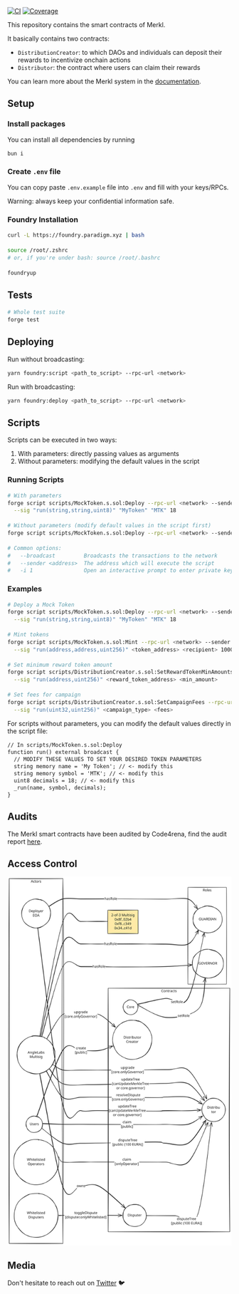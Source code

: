 [![CI](https://github.com/AngleProtocol/merkl-contracts/actions/workflows/ci.yml/badge.svg)](https://github.com/AngleProtocol/merkl-contracts/actions)
[![Coverage](https://codecov.io/gh/AngleProtocol/merkl-contracts/branch/main/graph/badge.svg)](https://codecov.io/gh/AngleProtocol/merkl-contracts)

This repository contains the smart contracts of Merkl.

It basically contains two contracts:

- `DistributionCreator`: to which DAOs and individuals can deposit their rewards to incentivize onchain actions
- `Distributor`: the contract where users can claim their rewards

You can learn more about the Merkl system in the [documentation](https://docs.merkl.xyz).

## Setup

### Install packages

You can install all dependencies by running

```bash
bun i
```

### Create `.env` file

You can copy paste `.env.example` file into `.env` and fill with your keys/RPCs.

Warning: always keep your confidential information safe.

### Foundry Installation

```bash
curl -L https://foundry.paradigm.xyz | bash

source /root/.zshrc
# or, if you're under bash: source /root/.bashrc

foundryup
```

## Tests

```bash
# Whole test suite
forge test
```

## Deploying

Run without broadcasting:

```bash
yarn foundry:script <path_to_script> --rpc-url <network>
```

Run with broadcasting:

```bash
yarn foundry:deploy <path_to_script> --rpc-url <network>
```

## Scripts

Scripts can be executed in two ways:

1. With parameters: directly passing values as arguments
2. Without parameters: modifying the default values in the script

### Running Scripts

```bash
# With parameters
forge script scripts/MockToken.s.sol:Deploy --rpc-url <network> --sender <address> --broadcast -i 1 \
  --sig "run(string,string,uint8)" "MyToken" "MTK" 18

# Without parameters (modify default values in the script first)
forge script scripts/MockToken.s.sol:Deploy --rpc-url <network> --sender <address> --broadcast -i 1

# Common options:
#   --broadcast         Broadcasts the transactions to the network
#   --sender <address>  The address which will execute the script
#   -i 1                Open an interactive prompt to enter private key of the sender when broadcasting
```

### Examples

```bash
# Deploy a Mock Token
forge script scripts/MockToken.s.sol:Deploy --rpc-url <network> --sender <address> --broadcast \
  --sig "run(string,string,uint8)" "MyToken" "MTK" 18

# Mint tokens
forge script scripts/MockToken.s.sol:Mint --rpc-url <network> --sender <address> --broadcast \
  --sig "run(address,address,uint256)" <token_address> <recipient> 1000000000000000000

# Set minimum reward token amount
forge script scripts/DistributionCreator.s.sol:SetRewardTokenMinAmounts --rpc-url <network> --sender <address> --broadcast \
  --sig "run(address,uint256)" <reward_token_address> <min_amount>

# Set fees for campaign
forge script scripts/DistributionCreator.s.sol:SetCampaignFees --rpc-url <network> --sender <address> --broadcast \
  --sig "run(uint32,uint256)" <campaign_type> <fees>

```

For scripts without parameters, you can modify the default values directly in the script file:

```solidity
// In scripts/MockToken.s.sol:Deploy
function run() external broadcast {
  // MODIFY THESE VALUES TO SET YOUR DESIRED TOKEN PARAMETERS
  string memory name = 'My Token'; // <- modify this
  string memory symbol = 'MTK'; // <- modify this
  uint8 decimals = 18; // <- modify this
  _run(name, symbol, decimals);
}
```

## Audits

The Merkl smart contracts have been audited by Code4rena, find the audit report [here](https://code4rena.com/reports/2023-06-angle).

## Access Control

![Access Control Schema](docs/access_control.svg)

## Media

Don't hesitate to reach out on [Twitter](https://x.com/merkl_xyz) 🐦

